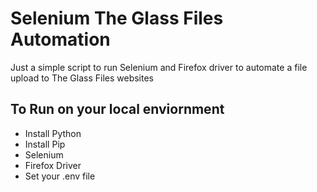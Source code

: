 # Selenium The Glass Files Automation

Just a simple script to run Selenium and Firefox driver to automate a file upload to The Glass Files websites

## To Run on your local enviornment

- Install Python
- Install Pip
- Selenium
- Firefox Driver
- Set your .env file